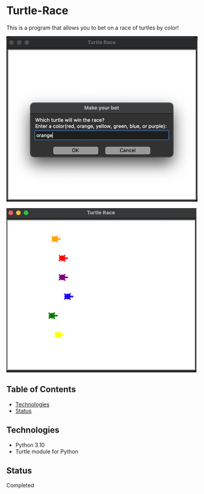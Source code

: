 # Turtle-Race
This is a program that allows you to bet on a race of turtles by color!

![Example of user prompt](https://github.com/LanoCodes/Turtle-Race/blob/086e42481979c1d4af8262ce8936945e587c98fb/image%201.png)

![Example of turtle race in action](https://github.com/LanoCodes/Turtle-Race/blob/b9d1c9be48e8bfcb405ea768b350151a27c787ce/image%202.png)

## Table of Contents

- [Technologies](#technologies)
- [Status](#status)

## Technologies
- Python 3.10
- Turtle module for Python

## Status
Completed